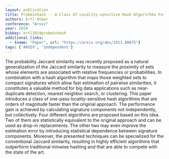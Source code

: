 ```yaml
---
layout: publication
title: Probminhash -- A Class Of Locality-sensitive Hash Algorithms For The (probability) Jaccard Similarity
authors: Ertl Otmar
conference: "Arxiv"
year: 2019
bibkey: ertl2019probminhash
additional_links:
  - {name: "Paper", url: "https://arxiv.org/abs/1911.00675"}
tags: ['ARXIV', 'Independent']
---
```

The probability Jaccard similarity was recently proposed as a natural generalization of the Jaccard similarity to measure the proximity of sets whose elements are associated with relative frequencies or probabilities. In combination with a hash algorithm that maps those weighted sets to compact signatures which allow fast estimation of pairwise similarities, it constitutes a valuable method for big data applications such as near-duplicate detection, nearest neighbor search, or clustering. This paper introduces a class of one-pass locality-sensitive hash algorithms that are orders of magnitude faster than the original approach. The performance gain is achieved by calculating signature components not independently, but collectively. Four different algorithms are proposed based on this idea. Two of them are statistically equivalent to the original approach and can be used as drop-in replacements. The other two may even improve the estimation error by introducing statistical dependence between signature components. Moreover, the presented techniques can be specialized for the conventional Jaccard similarity, resulting in highly efficient algorithms that outperform traditional minwise hashing and that are able to compete with the state of the art.
